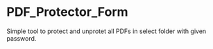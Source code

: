 # PDF_Protector_Form
Simple tool to protect and unprotet all PDFs in select folder with given password. 
